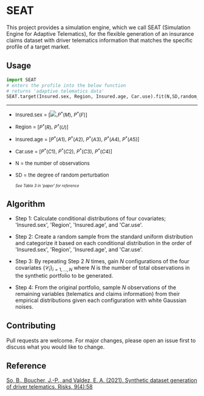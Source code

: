 <script id="MathJax-script" async src="https://cdn.jsdelivr.net/npm/mathjax@3/es5/tex-mml-chtml.js"></script>
# SEAT

This project provides a simulation engine, which we call SEAT (Simulation Engine for Adaptive Telematics), for the flexible generation of an insurance claims dataset with driver telematics information that matches the specific profile of a target market. 

## Usage

```python
import SEAT
# enters the profile into the below function
# returns 'adaptive telematics data'
SEAT.target(Insured.sex, Region, Insured.age, Car.use).fit(N,SD,random_state)
```
---
- <font size="2">Insured.sex = [<img src="https://render.githubusercontent.com/render/math?math=P^*(M)">,$P^*(M)$, $P^*(F)$]</font>
- <font size="2">Region = [$P^*(R)$, $P^*(U)$] </font>
- <font size="2">Insured.age = [$P^*(A1)$, $P^*(A2)$, $P^*(A3)$, $P^*(A4)$, $P^*(A5)$]</font>
- <font size="2">Car.use = [$P^*(C1)$, $P^*(C2)$, $P^*(C3)$, $P^*(C4)$]</font>
- <font size="2">N = the number of observations </font>
- <font size="2">SD = the degree of random perturbation  </font>
  
  <font size="1.5">*See Table 3 in  'paper' for reference* </font>


## Algorithm

- Step 1:  Calculate conditional distributions of four covariates; 'Insured.sex', 'Region', 'Insured.age', and 'Car.use'.  

- Step 2:  Create a random sample from the standard uniform distribution and categorize it based on each conditional distribution in the order of 'Insured.sex', 'Region', 'Insured.age', and 'Car.use'. 

- Step 3: By repeating Step 2 $N$ times, gain $N$ configurations of the four covariates $\{\mathcal{C}_i\}_{i=1,\ldots, N}$ where $N$ is the number of total observations in the synthetic portfolio to be generated.
- Step 4: From the original portfolio, sample $N$ observations of the remaining variables (telematics and claims information) from their empirical distributions given each configuration  with white Gaussian noises. 

## Contributing
Pull requests are welcome. For major changes, please open an issue first to discuss what you would like to change.

## Reference
[So, B., Boucher, J.-P., and Valdez, E. A. (2021). Synthetic dataset generation of driver telematics.
Risks, 9(4):58](https://www.mdpi.com/2227-9091/9/4/58)



```python

```
